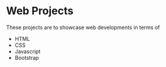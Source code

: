 # Web Projects

These projects are to showcase web developments in terms of

* HTML
* CSS
* Javascript
* Bootstrap
